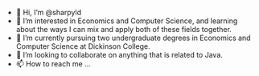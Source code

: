 - 👋 Hi, I’m @sharpyld
- 👀 I’m interested in Economics and Computer Science, and learning about the ways I can mix and apply both of these fields together. 
- 🌱 I’m currently pursuing two undergraduate degrees in Economics and Computer Science at Dickinson College.
- 💞️ I’m looking to collaborate on anything that is related to Java.
- 📫 How to reach me ...

<!---
sharpyld/sharpyld is a ✨ special ✨ repository because its `README.md` (this file) appears on your GitHub profile.
You can click the Preview link to take a look at your changes.
--->
